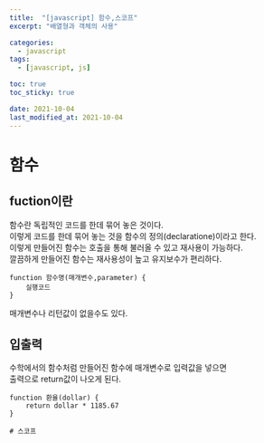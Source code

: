 ```yaml
---
title:  "[javascript] 함수,스코프"
excerpt: "배열형과 객체의 사용"

categories:
  - javascript
tags:
  - [javascript, js]

toc: true
toc_sticky: true

date: 2021-10-04
last_modified_at: 2021-10-04
---
```


# 함수

## fuction이란
함수란 독립적인 코드를 한데 묶어 놓은 것이다.  
이렇게 코드를 한데 묶어 놓는 것을 함수의 정의(declaratione)이라고 한다.  
이렇게 만들어진 함수는 호출을 통해 불러올 수 있고 재사용이 가능하다.  
깔끔하게 만들어진 함수는 재사용성이 높고 유지보수가 편리하다.
```
function 함수명(매개변수,parameter) {
    실행코드
}
```

매개변수나 리턴값이 없을수도 있다.

## 입출력

수학에서의 함수처럼 만들어진 함수에 매개변수로 입력값을 넣으면  
출력으로 return값이 나오게 된다.  
```
function 환율(dollar) {
    return dollar * 1185.67
}

# 스코프